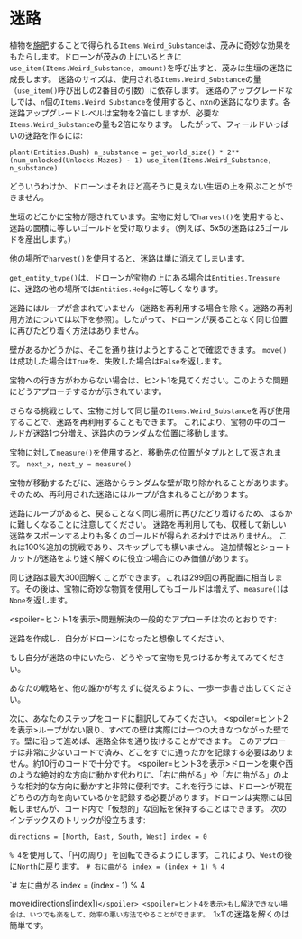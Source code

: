 # 迷路
植物を[施肥](docs/unlocks/fertilizer.md)することで得られる`Items.Weird_Substance`は、茂みに奇妙な効果をもたらします。ドローンが茂みの上にいるときに`use_item(Items.Weird_Substance, amount)`を呼び出すと、茂みは生垣の迷路に成長します。
迷路のサイズは、使用される`Items.Weird_Substance`の量（`use_item()`呼び出しの2番目の引数）に依存します。
迷路のアップグレードなしでは、`n`個の`Items.Weird_Substance`を使用すると、`n`x`n`の迷路になります。各迷路アップグレードレベルは宝物を2倍にしますが、必要な`Items.Weird_Substance`の量も2倍になります。
したがって、フィールドいっぱいの迷路を作るには:

`plant(Entities.Bush)
n_substance = get_world_size() * 2**(num_unlocked(Unlocks.Mazes) - 1)
use_item(Items.Weird_Substance, n_substance)`


どういうわけか、ドローンはそれほど高そうに見えない生垣の上を飛ぶことができません。

生垣のどこかに宝物が隠されています。宝物に対して`harvest()`を使用すると、迷路の面積に等しいゴールドを受け取ります。（例えば、5x5の迷路は25ゴールドを産出します。）

他の場所で`harvest()`を使用すると、迷路は単に消えてしまいます。

`get_entity_type()`は、ドローンが宝物の上にある場合は`Entities.Treasure`に、迷路の他の場所では`Entities.Hedge`に等しくなります。

迷路にはループが含まれていません（迷路を再利用する場合を除く。迷路の再利用方法については以下を参照）。したがって、ドローンが戻ることなく同じ位置に再びたどり着く方法はありません。

壁があるかどうかは、そこを通り抜けようとすることで確認できます。
`move()`は成功した場合は`True`を、失敗した場合は`False`を返します。

宝物への行き方がわからない場合は、ヒント1を見てください。このような問題にどうアプローチするかが示されています。


さらなる挑戦として、宝物に対して同じ量の`Items.Weird_Substance`を再び使用することで、迷路を再利用することもできます。
これにより、宝物の中のゴールドが迷路1つ分増え、迷路内のランダムな位置に移動します。

宝物に対して`measure()`を使用すると、移動先の位置がタプルとして返されます。
`next_x, next_y = measure()`

宝物が移動するたびに、迷路からランダムな壁が取り除かれることがあります。そのため、再利用された迷路にはループが含まれることがあります。

迷路にループがあると、戻ることなく同じ場所に再びたどり着けるため、はるかに難しくなることに注意してください。
迷路を再利用しても、収穫して新しい迷路をスポーンするよりも多くのゴールドが得られるわけではありません。
これは100%追加の挑戦であり、スキップしても構いません。
追加情報とショートカットが迷路をより速く解くのに役立つ場合にのみ価値があります。

同じ迷路は最大300回解くことができます。これは299回の再配置に相当します。その後は、宝物に奇妙な物質を使用してもゴールドは増えず、`measure()`は`None`を返します。

<spoiler=ヒント1を表示>問題解決の一般的なアプローチは次のとおりです:

迷路を作成し、自分がドローンになったと想像してください。

もし自分が迷路の中にいたら、どうやって宝物を見つけるか考えてみてください。

あなたの戦略を、他の誰かが考えずに従えるように、一歩一歩書き出してください。

次に、あなたのステップをコードに翻訳してみてください。
</spoiler>
<spoiler=ヒント2を表示>ループがない限り、すべての壁は実際には一つの大きなつながった壁です。壁に沿って進めば、迷路全体を通り抜けることができます。
このアプローチは非常に少ないコードで済み、どこをすでに通ったかを記録する必要はありません。約10行のコードで十分です。</spoiler>
<spoiler=ヒント3を表示>ドローンを東や西のような絶対的な方向に動かす代わりに、「右に曲がる」や「左に曲がる」のような相対的な方向に動かすと非常に便利です。これを行うには、ドローンが現在どちらの方向を向いているかを記録する必要があります。ドローンは実際には回転しませんが、コード内で「仮想的」な回転を保持することはできます。
次のインデックスのトリックが役立ちます:

`directions = [North, East, South, West]
index = 0`

`% 4`を使用して、「円の周り」を回転できるようにします。これにより、`West`の後に`North`に戻ります。
`# 右に曲がる
index = (index + 1) % 4`

`# 左に曲がる
index = (index - 1) % 4

move(directions[index])`</spoiler>
<spoiler=ヒント4を表示>もし解決できない場合は、いつでも楽をして、効率の悪い方法でやることができます。
`1`x`1`の迷路を解くのは簡単です。</spoiler>